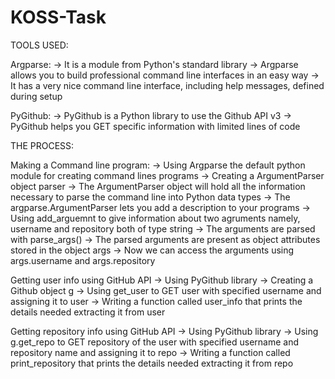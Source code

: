 # KOSS-Task
TOOLS USED:

Argparse:
-> It is a module from Python's standard library
-> Argparse allows you to build professional command line interfaces in an easy way
-> It has a very nice command line interface, including help messages, defined during setup 

PyGithub:
-> PyGithub is a Python library to use the Github API v3
-> PyGithub helps you GET specific information with limited lines of code

THE PROCESS:

Making a Command line program:
-> Using Argparse the default python module  for creating command lines programs
-> Creating a ArgumentParser object parser
-> The ArgumentParser object will hold all the information necessary to parse the command line into Python data types
-> The argparse.ArgumentParser lets you add a description to your programs
-> Using add_arguemnt to give information about two agruments namely, username and repository both of type string
-> The arguments are parsed with parse_args()
-> The parsed arguments are present as object attributes stored in the object args
-> Now we can access the arguments using args.username and args.repository

Getting user info using GitHub API
-> Using PyGithub library
-> Creating a Github object g
-> Using get_user to GET user with specified username and assigning it to user
-> Writing a function called user_info that prints the details needed extracting it from user

Getting repository info using GitHub API
-> Using PyGithub library
-> Using g.get_repo to GET repository of the user with specified username and repository name and assigning it to repo
-> Writing a function called print_repository that prints the details needed extracting it from repo
